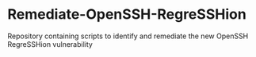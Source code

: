 # Remediate-OpenSSH-RegreSSHion
Repository containing scripts to identify and remediate the new OpenSSH RegreSSHion vulnerability
